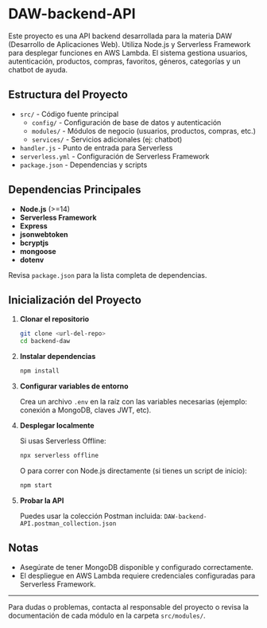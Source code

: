 # DAW-backend-API

Este proyecto es una API backend desarrollada para la materia DAW (Desarrollo de Aplicaciones Web). Utiliza Node.js y Serverless Framework para desplegar funciones en AWS Lambda. El sistema gestiona usuarios, autenticación, productos, compras, favoritos, géneros, categorías y un chatbot de ayuda.

## Estructura del Proyecto

- `src/` - Código fuente principal
  - `config/` - Configuración de base de datos y autenticación
  - `modules/` - Módulos de negocio (usuarios, productos, compras, etc.)
  - `services/` - Servicios adicionales (ej: chatbot)
- `handler.js` - Punto de entrada para Serverless
- `serverless.yml` - Configuración de Serverless Framework
- `package.json` - Dependencias y scripts

## Dependencias Principales

- **Node.js** (>=14)
- **Serverless Framework**
- **Express**
- **jsonwebtoken**
- **bcryptjs**
- **mongoose**
- **dotenv**

Revisa `package.json` para la lista completa de dependencias.

## Inicialización del Proyecto

1. **Clonar el repositorio**

   ```bash
   git clone <url-del-repo>
   cd backend-daw
   ```

2. **Instalar dependencias**

   ```bash
   npm install
   ```

3. **Configurar variables de entorno**

   Crea un archivo `.env` en la raíz con las variables necesarias (ejemplo: conexión a MongoDB, claves JWT, etc).

4. **Desplegar localmente**

   Si usas Serverless Offline:

   ```bash
   npx serverless offline
   ```

   O para correr con Node.js directamente (si tienes un script de inicio):

   ```bash
   npm start
   ```

5. **Probar la API**

   Puedes usar la colección Postman incluida: `DAW-backend-API.postman_collection.json`

## Notas

- Asegúrate de tener MongoDB disponible y configurado correctamente.
- El despliegue en AWS Lambda requiere credenciales configuradas para Serverless Framework.

---

Para dudas o problemas, contacta al responsable del proyecto o revisa la documentación de cada módulo en la carpeta `src/modules/`.
